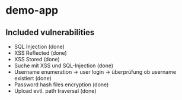# demo-app


## Included vulnerabilities
- SQL Injection (done)
- XSS Reflected (done)
- XSS Stored (done)
- Suche mit XSS und SQL-Injection (done)
- Username enumeration -> user login -> überprüfung ob username existiert (done)
- Password hash files encryption (done)
- Upload evtl. path traversal (done)